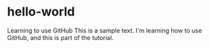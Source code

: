 # hello-world
Learning to use GitHub
This is a sample text. I'm learning how to use GitHub, and this is part of the tutorial.
